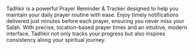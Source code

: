 Tadhkir is a powerful Prayer Reminder & Tracker designed to help you maintain your daily prayer routine with ease. Enjoy timely notifications delivered just minutes before each prayer, ensuring you never miss your Salah. With precise, location-based prayer times and an intuitive, modern interface, Tadhkir not only tracks your progress but also inspires consistency along your spiritual journey.